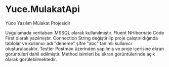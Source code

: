 # Yuce.MulakatApi
Yüce Yazılım Mülakat Projesidir

Uygulamada veritabanı MSSQL olarak kullanılmıştır.
Fluent NHibernate Code First olarak yazılmıştır.
Connection String değiştirilip proje çalıştırıldığında tablolar ve  kullanıcı adı "deneme" şifre "abc" tanımlı kullanıcı oluşturulacaktır.
Testler Postman üzerinden yapılmış ve proje içerisine ekran görüntüleri dahil edilmiştir. Method isimleri bu ekran görüntülerinde açık olarak görülebilmektedir.
